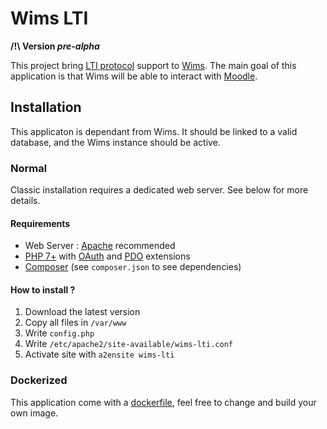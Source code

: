 Wims LTI
========

**/!\ Version *pre-alpha***

This project bring [LTI protocol](http://www.imsglobal.org/specs/ltiv2p0/implementation-guide) support to [Wims](https://sourcesup.renater.fr/projects/wimsdev/).
The main goal of this application is that Wims will be able to interact with [Moodle](http://moodle.org).

Installation
------------

This applicaton is dependant from Wims.
It should be linked to a valid database, and the Wims instance should be active.

### Normal

Classic installation requires a dedicated web server. See below for more details.

#### Requirements

* Web Server : [Apache](https://httpd.apache.org) recommended
* [PHP 7+](http://php.net) with [OAuth](https://secure.php.net/manual/en/book.oauth.php) and [PDO](https://secure.php.net/manual/en/book.pdo.php) extensions
* [Composer](https://getcomposer.org/) (see `composer.json` to see dependencies)

#### How to install ?

1. Download the latest version
2. Copy all files in `/var/www`
3. Write `config.php`
4. Write `/etc/apache2/site-available/wims-lti.conf`
5. Activate site with `a2ensite wims-lti`

### Dockerized

This application come with a [dockerfile](https://docs.docker.com/engine/reference/builder/), feel free to change and build your own image.
